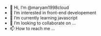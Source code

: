 - 👋 Hi, I’m @maryam1998cloud
- 👀 I’m interested in front-end developement
- 🌱 I’m currently learning javascript
- 💞️ I’m looking to collaborate on ...
- 📫 How to reach me ...

<!---
maryam1998cloud/maryam1998cloud is a ✨ special ✨ repository because its `README.md` (this file) appears on your GitHub profile.
You can click the Preview link to take a look at your changes.
--->
